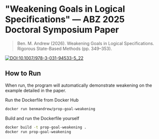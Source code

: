 # "Weakening Goals in Logical Specifications" — ABZ 2025 Doctoral Symposium Paper

>Ben. M. Andrew (2026). Weakening Goals in Logical Specifications. Rigorous State-Based Methods (pp. 349–353).

[![DOI:10.1007/978-3-031-94533-5_22](https://img.shields.io/badge/DOI-10.1007%2F978.3.031.94533.5.22-82A9C8)](https://doi.org/10.1007/978-3-031-94533-5_22)

## How to Run

When run, the program will automatically demonstrate weakening on the example detailed in the paper.

Run the Dockerfile from Docker Hub

```sh
docker run benmandrew/prop-goal-weakening
```

Build and run the Dockerfile yourself

```sh
docker build -t prop-goal-weakening .
docker run prop-goal-weakening
```
